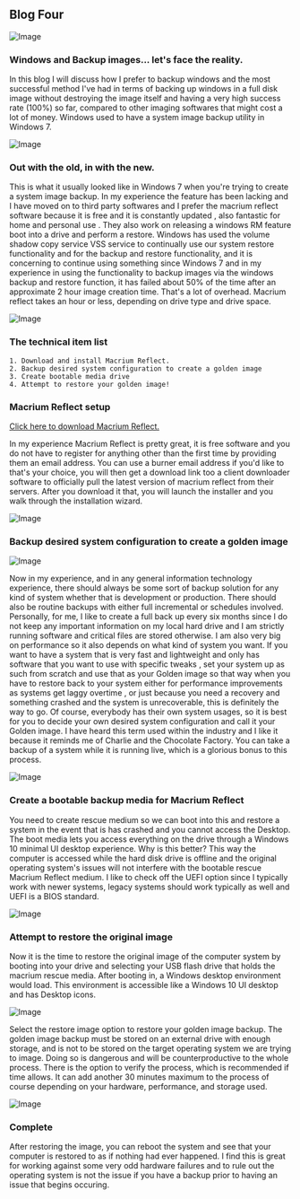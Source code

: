 ## Blog Four

![Image](https://themaverick.github.io/seniordesign/gifs/morph.gif)

### Windows and Backup images... let's face the reality.
In this blog I will discuss how I prefer to backup windows and the most successful method I've had in terms of backing up windows in a full disk image without destroying the image itself and having a very high success rate (100%) so far, compared to other imaging softwares that might cost a lot of money. Windows used to have a system image backup utility in Windows 7. 

![Image](win7bu.png)

### Out with the old, in with the new.
This is what it usually looked like in Windows 7 when you're trying to create a system image backup. In my experience the feature has been lacking and I have moved on to third party softwares and I prefer the macrium reflect software because it is free and it is constantly updated , also fantastic for home and personal use . They also work on releasing a windows RM feature boot into a drive and perform a restore.  Windows has used the volume shadow copy service VSS service to continually use our system restore functionality and for the backup and restore functionality, and it is concerning to continue using something since Windows 7 and in my experience in using the functionality to backup images via the windows backup and restore function, it has failed about 50% of the time after an approximate 2 hour image creation time. That's a lot of overhead. Macrium reflect takes an hour or less, depending on drive type and drive space.

![Image](https://themaverick.github.io/seniordesign/media/explorer_HNFPbqbgcB.png)

### The technical item list
```
1. Download and install Macrium Reflect.
2. Backup desired system configuration to create a golden image
3. Create bootable media drive
4. Attempt to restore your golden image!
```

### Macrium Reflect setup

<a href="https://www.macrium.com/reflectfree" target="_blank" rel="noopener noreferrer">Click here to download Macrium Reflect.</a> 

In my experience Macrium Reflect is pretty great, it is free software and you do not have to register for anything other than the first time by providing them an email address. You can use a burner email address if you'd like to that's your choice, you will then get a download link too a client downloader software to officially pull the latest version of macrium reflect from their servers. After you download it that, you will launch the installer and you walk through the installation wizard. 

![Image](https://themaverick.github.io/seniordesign/media/reflect-free-screen.png)

### Backup desired system configuration to create a golden image

![Image](https://themaverick.github.io/seniordesign/media/gold.png)

Now in my experience, and in any general information technology experience, there should always be some sort of backup solution for any kind of system whether that is development or production. There should also be routine backups with either full incremental or schedules involved. Personally, for me, I like to create a full back up every six months since I do not keep any important information on my local hard drive and I am strictly running software and critical files are stored otherwise. I am also very big on performance so it also depends on what kind of system you want. If you want to have a system that is very fast and lightweight and only has software that you want to use with specific tweaks , set your system up as such from scratch and use that as your Golden image so that way when you have to restore back to your system either for performance improvements as systems get laggy overtime , or just because you need a recovery and something crashed and the system is unrecoverable, this is definitely the way to go. Of course, everybody has their own system usages, so it is best for you to decide your own desired system configuration and call it your Golden image. I have heard this term used within the industry and I like it because it reminds me of Charlie and the Chocolate Factory. You can take a backup of a system while it is running live, which is a glorious bonus to this process.

![Image](https://themaverick.github.io/seniordesign/media/firefox_OOiWgXZnV3.png)

### Create a bootable backup media for Macrium Reflect

You need to create rescue medium so we can boot into this and restore a system in the event that is has crashed and you cannot access the Desktop. The boot media lets you access everything on the drive through a Windows 10 minimal UI desktop experience. Why is this better? This way the computer is accessed while the hard disk drive is offline and the original operating system's issues will not interfere with the bootable rescue Macrium Reflect medium. I like to check off the UEFI option since I typically work with newer systems, legacy systems should work typically as well and UEFI is a BIOS standard.

![Image](https://themaverick.github.io/seniordesign/media/backup.png)

### Attempt to restore the original image

Now it is the time to restore the original image of the computer system by booting into your drive and selecting your USB flash drive that holds the macrium rescue media. After booting in, a Windows desktop environment would load. This environment is accessible like a Windows 10 UI desktop and has Desktop icons. 

![Image](https://themaverick.github.io/seniordesign/media/restore.png)

Select the restore image option to restore your golden image backup. The golden image backup must be stored on an external drive with enough storage, and is not to be stored on the target operating system we are trying to image. Doing so is dangerous and will be counterproductive to the whole process. There is the option to verify the process, which is recommended if time allows. It can add another 30 minutes maximum to the process of course depending on your hardware, performance, and storage used.


![Image](https://themaverick.github.io/seniordesign/media/drag.png)

### Complete

After restoring the image, you can reboot the system and see that your computer is restored to as if nothing had ever happened. I find this is great for working against some very odd hardware failures and to rule out the operating system is not the issue if you have a backup prior to having an issue that begins occuring.